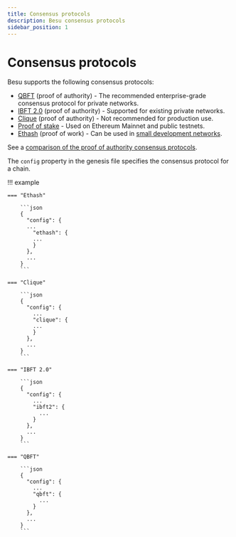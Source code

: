 ```yaml
---
title: Consensus protocols
description: Besu consensus protocols
sidebar_position: 1
---
```


# Consensus protocols

Besu supports the following consensus protocols:

* [QBFT](qbft.md) (proof of authority) - The recommended
  enterprise-grade consensus protocol for private networks.
* [IBFT 2.0](ibft.md) (proof of authority) - Supported for existing private networks.
* [Clique](clique.md) (proof of authority) - Not recommended for
  production use.
* [Proof of stake](../../../../public-networks/concepts/proof-of-stake/index.md) - Used on Ethereum
  Mainnet and public testnets.
* [Ethash](https://ethereum.org/en/developers/docs/consensus-mechanisms/pow/) (proof of work) - Can
  be used in [small development networks](../../../tutorials/ethash.md).

See a [comparison of the proof of authority consensus protocols](../../../concepts/poa.md).

The `config` property in the genesis file specifies the consensus protocol for a chain.

!!! example

    === "Ethash"

        ```json
        {
          "config": {
          ...
            "ethash": {
            ...
            }
          },
          ...
        }
        ```

    === "Clique"

        ```json
        {
          "config": {
            ...
            "clique": {
            ...
            }
          },
          ...
        }
        ```

    === "IBFT 2.0"

        ```json
        {
          "config": {
            ...
            "ibft2": {
              ...
            }
          },
          ...
        }
        ```

    === "QBFT"

        ```json
        {
          "config": {
            ...
            "qbft": {
              ...
            }
          },
          ...
        }
        ```
